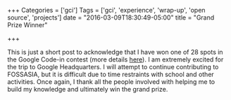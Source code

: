 +++
Categories = ['gci']
Tags = ['gci', 'experience', 'wrap-up', 'open source', 'projects']
date = "2016-03-09T18:30:49-05:00"
title = "Grand Prize Winner"

+++

This is just a short post to acknowledge that I have won one of 28 spots in the Google Code-in contest (more details [here](http://google-opensource.blogspot.com/2016/02/announcing-google-code-in-2015-winners.html)). I am extremely excited for the trip to Google Headquarters. I will attempt to continue contributing to FOSSASIA, but it is difficult due to time restraints with school and other activities. Once again, I thank all the people involved with helping me to build my knowledge and ultimately win the grand prize.